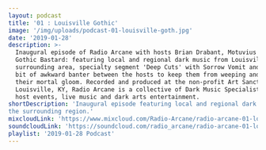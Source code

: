 ```yaml
---
layout: podcast
title: '01 : Louisville Gothic'
image: '/img/uploads/podcast-01-louisville-goth.jpg'
date: '2019-01-28'
description: >-
  Inaugural episode of Radio Arcane with hosts Brian Drabant, Motuvius Rex and
  Gothic Bastard: featuring local and regional dark music from Louisville and
  surrounding area, specialty segment 'Deep Cuts' with Sorrow Vomit and quite a
  bit of awkward banter between the hosts to keep them from weeping and moaning
  their mortal gloom. Recorded and produced at the non-profit Art Sanctuary in
  Louisville, KY, Radio Arcane is a collective of Dark Music Specialists that
  host events, live music and dark arts entertainment.
shortDescription: 'Inaugural episode featuring local and regional dark music from Louisville and
the surrounding region.'
mixcloudLink: 'https://www.mixcloud.com/Radio-Arcane/radio-arcane-01-louisville-gothic'
soundcloudLink: 'https://soundcloud.com/radio_arcane/radio-arcane-01-louisville-gothic'
playlist: '2019-01-28 Podcast'
---
```

